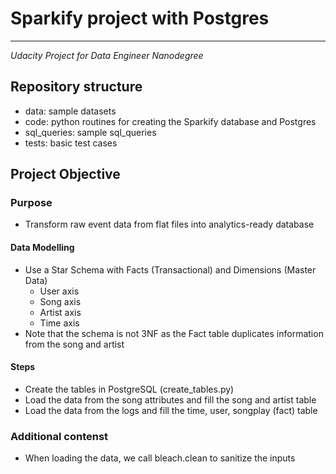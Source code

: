 # Sparkify project with Postgres
-------
*Udacity Project for Data Engineer Nanodegree*

## Repository structure
* data: sample datasets
* code: python routines for creating the Sparkify database and Postgres
* sql_queries: sample sql_queries
* tests: basic test cases

## Project Objective
### Purpose
* Transform raw event data from flat files into analytics-ready database
#### Data Modelling
* Use a Star Schema with Facts (Transactional) and Dimensions (Master Data)
    * User axis
    * Song axis
    * Artist axis
    * Time axis
* Note that the schema is not 3NF as the Fact table duplicates information from the song and artist

#### Steps
* Create the tables in PostgreSQL (create_tables.py)
* Load the data from the song attributes and fill the song and artist table
* Load the data from the logs and fill the time, user, songplay (fact) table

### Additional contenst
* When loading the data, we call bleach.clean to sanitize the inputs


